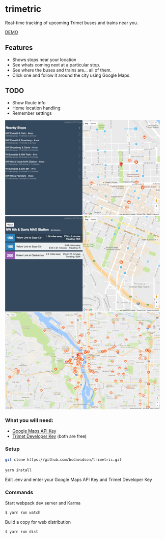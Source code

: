 # trimetric
  Real-time tracking of upcoming Trimet buses and trains near you.

[DEMO](https://briand.co/trimetric)

## Features
  - Shows stops near your location
  - See whats coming next at a particular stop.
  - See where the buses and trains are... all of them.
  - Click one and follow it around the city using Google Maps.

## TODO
  - Show Route info
  - Home location handling
  - Remember settings



![Main View](screenshots/main_view.png)
![Stop View](screenshots/stop_view.png)
![Map Overview](screenshots/map_overview.png)

### What you will need:
  - [Google Maps API Key](http://stackoverflow.com/questions/22294128/how-can-i-get-google-map-api-v3-key)
  - [Trimet Developer Key](https://developer.trimet.org/appid/registration/)
    (both are free)


### Setup

```sh
git clone https://github.com/bsdavidson/trimetric.git

yarn install

```
Edit .env and enter your Google Maps API Key and Trimet Developer Key


### Commands

Start webpack dev server and Karma
```sh
$ yarn run watch
```

Build a copy for web distribution
```sh
$ yarn run dist
```
